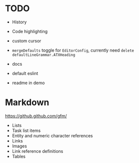 # TODO
- History
- Code highlighting
- custom cursor

- `mergeDefaults` toggle for `EditorConfig`, currently need `delete defaultLineGrammar.ATXHeading`

- docs
- default eslint
- readme in demo

# Markdown
https://github.github.com/gfm/

- Lists
- Task list items
- Entity and numeric character references
- Links
- Images
- Link reference definitions
- Tables
